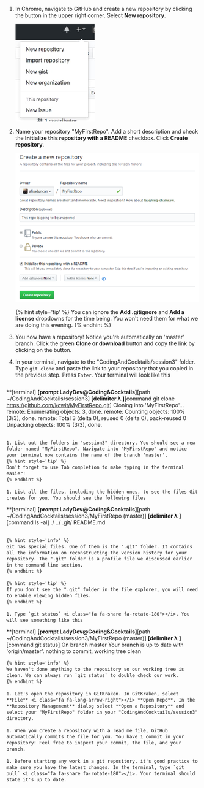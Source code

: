 1. In Chrome, navigate to GitHub and create a new repository by clicking the <span class="octicon octicon-plus"></span> button in the upper right corner. Select **New repository**.
   
   ![](images/new-repo.jpg)

1. Name your repository "MyFirstRepo". Add a short description and check the **Initialize this repository with a README** checkbox. Click **Create repository**.

   ![](images/create-repo.png)

    {% hint style='tip' %}
You can ignore the **Add .gitignore** and **Add a license** dropdowns for the time being.  You won't need them for what we are doing this evening.
    {% endhint %}

1. You now have a repository! Notice you're automatically on 'master' branch. Click the green **Clone or download** button and copy the link by clicking on the <span class="octicon octicon-clippy"></span> button.

1. In your terminal, navigate to the "CodingAndCocktails/session3" folder. Type `git clone` and paste the link to your repository that you copied in the previous step. Press `Enter`. Your terminal will look like this
   ```
**[terminal]
**[prompt LadyDev@Coding&Cocktails]**[path  ~/CodingAndCocktails/session3]
**[delimiter λ ]**[command git clone https://github.com/kcwit/MyFirstRepo.git]
Cloning into 'MyFirstRepo'...
remote: Enumerating objects: 3, done.
remote: Counting objects: 100% (3/3), done.
remote: Total 3 (delta 0), reused 0 (delta 0), pack-reused 0
Unpacking objects: 100% (3/3), done.
   ```

1. List out the folders in "session3" directory. You should see a new folder named "MyFirstRepo". Navigate into "MyFirstRepo" and notice your terminal now contains the name of the branch 'master'.
   {% hint style='tip' %}
Don't forget to use Tab completion to make typing in the terminal easier!
   {% endhint %}

1. List all the files, including the hidden ones, to see the files Git creates for you. You should see the following files
   ```
**[terminal]
**[prompt LadyDev@Coding&Cocktails]**[path  ~/CodingAndCocktails/session3/MyFirstRepo (master)]
**[delimiter λ ]**[command ls -al]
./
../
.git/
README.md
   ```

   {% hint style='info' %}
Git has special files. One of them is the ".git" folder. It contains all the information on reconstructing the version history for your repository. The ".git" folder is a profile file we discussed earlier in the command line section.  
   {% endhint %}

  {% hint style='tip' %}
If you don't see the ".git" folder in the file explorer, you will need to enable viewing hidden files. 
  {% endhint %}

1. Type `git status` <i class="fa fa-share fa-rotate-180"></i>. You will see something like this
   ```
**[terminal]
**[prompt LadyDev@Coding&Cocktails]**[path  ~/CodingAndCocktails/session3/MyFirstRepo (master)]
**[delimiter λ ]**[command git status]
On branch master
Your branch is up to date with 'origin/master'.
nothing to commit, working tree clean
   ```
   {% hint style='info' %}
We haven't done anything to the repository so our working tree is clean. We can always run `git status` to double check our work.     
   {% endhint %}

1. Let's open the repository in GitKraken. In GitKraken, select **File** <i class="fa fa-long-arrow-right"></i> **Open Repo**. In the **Repository Management** dialog select **Open a Repository** and select your "MyFirstRepo" folder in your "CodingAndCocktails/session3" directory.

1. When you create a repository with a read me file, GitHub automatically commits the file for you. You have 1 commit in your repository! Feel free to inspect your commit, the file, and your branch.

1. Before starting any work in a git repository, it's good practice to make sure you have the latest changes. In the terminal, type `git pull` <i class="fa fa-share fa-rotate-180"></i>. Your terminal should state it's up to date.

